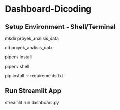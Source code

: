 # Dashboard-Dicoding

## Setup Environment - Shell/Terminal
mkdir proyek_analisis_data

cd proyek_analisis_data

pipenv install

pipenv shell

pip install -r requirements.txt

## Run Streamlit App
streamlit run dashboard.py

